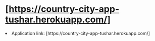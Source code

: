 # [https://country-city-app-tushar.herokuapp.com/]

<li> Application link: [https://country-city-app-tushar.herokuapp.com/]</li>
